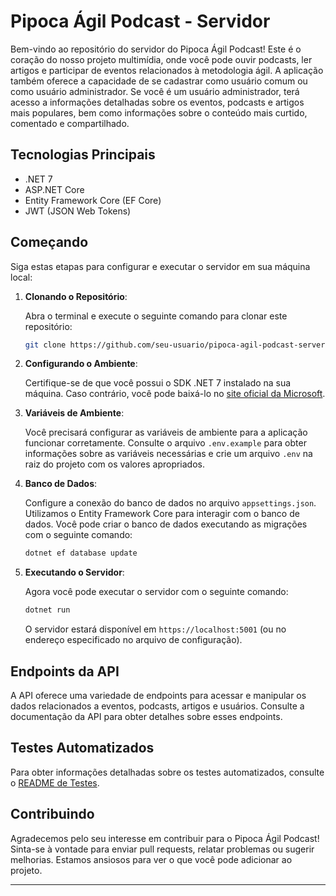 # Pipoca Ágil Podcast - Servidor

Bem-vindo ao repositório do servidor do Pipoca Ágil Podcast! Este é o coração do nosso projeto multimídia, onde você pode ouvir podcasts, ler artigos e participar de eventos relacionados à metodologia ágil. A aplicação também oferece a capacidade de se cadastrar como usuário comum ou como usuário administrador. Se você é um usuário administrador, terá acesso a informações detalhadas sobre os eventos, podcasts e artigos mais populares, bem como informações sobre o conteúdo mais curtido, comentado e compartilhado.

## Tecnologias Principais

- .NET 7
- ASP.NET Core
- Entity Framework Core (EF Core)
- JWT (JSON Web Tokens)

## Começando

Siga estas etapas para configurar e executar o servidor em sua máquina local:

1. **Clonando o Repositório**:

   Abra o terminal e execute o seguinte comando para clonar este repositório:

   ```bash
   git clone https://github.com/seu-usuario/pipoca-agil-podcast-server.git
   ```

2. **Configurando o Ambiente**:

   Certifique-se de que você possui o SDK .NET 7 instalado na sua máquina. Caso contrário, você pode baixá-lo no [site oficial da Microsoft](https://dotnet.microsoft.com/download/dotnet/7.0).

3. **Variáveis de Ambiente**:

   Você precisará configurar as variáveis de ambiente para a aplicação funcionar corretamente. Consulte o arquivo `.env.example` para obter informações sobre as variáveis necessárias e crie um arquivo `.env` na raiz do projeto com os valores apropriados.

4. **Banco de Dados**:

   Configure a conexão do banco de dados no arquivo `appsettings.json`. Utilizamos o Entity Framework Core para interagir com o banco de dados. Você pode criar o banco de dados executando as migrações com o seguinte comando:

   ```bash
   dotnet ef database update
   ```

5. **Executando o Servidor**:

   Agora você pode executar o servidor com o seguinte comando:

   ```bash
   dotnet run
   ```

   O servidor estará disponível em `https://localhost:5001` (ou no endereço especificado no arquivo de configuração).

## Endpoints da API

A API oferece uma variedade de endpoints para acessar e manipular os dados relacionados a eventos, podcasts, artigos e usuários. Consulte a documentação da API para obter detalhes sobre esses endpoints.

## Testes Automatizados

Para obter informações detalhadas sobre os testes automatizados, consulte o [README de Testes](tests/README.md).

## Contribuindo

Agradecemos pelo seu interesse em contribuir para o Pipoca Ágil Podcast! Sinta-se à vontade para enviar pull requests, relatar problemas ou sugerir melhorias. Estamos ansiosos para ver o que você pode adicionar ao projeto.

---
